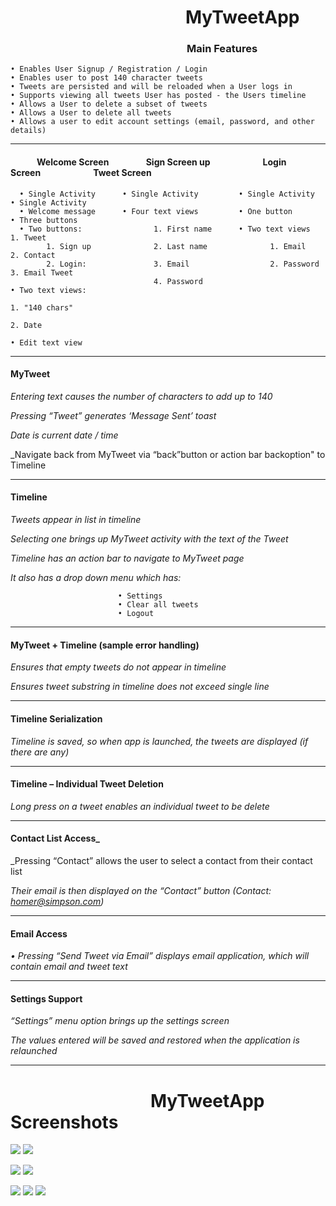 # &emsp;&emsp;&emsp;&emsp;&emsp;&emsp;&emsp;&emsp;&emsp;&emsp;MyTweetApp

### &emsp;&emsp;&emsp;&emsp;&emsp;&emsp;&emsp;&emsp;&emsp;&emsp;&emsp;&emsp;&emsp;&nbsp;&emsp;&emsp;&emsp;&emsp;Main Features

    • Enables User Signup / Registration / Login
    • Enables user to post 140 character tweets
    • Tweets are persisted and will be reloaded when a User logs in
    • Supports viewing all tweets User has posted - the Users timeline
    • Allows a User to delete a subset of tweets
    • Allows a User to delete all tweets
    • Allows a user to edit account settings (email, password, and other details)
***
#### &emsp;&emsp;&emsp;Welcome Screen&emsp;&emsp;&emsp;&emsp;&nbsp;Sign Screen up&emsp;&emsp;&emsp;&emsp;&emsp;&emsp;Login Screen&emsp;&emsp;&emsp;&emsp;&emsp;&emsp;Tweet Screen

      • Single Activity      • Single Activity         • Single Activity      • Single Activity
      • Welcome message      • Four text views         • One button           • Three buttons
      • Two buttons:                1. First name      • Two text views              1. Tweet
            1. Sign up              2. Last name              1. Email               2. Contact
            2. Login:               3. Email                  2. Password            3. Email Tweet
                                    4. Password                                • Two text views:
                                                                                     1. "140 chars"
                                                                                     2. Date
                                                                               • Edit text view

  ***
#### MyTweet
_Entering text causes the number of characters to add up to 140_

_Pressing “Tweet” generates ‘Message Sent’ toast_

_Date is current date / time_

_Navigate back from MyTweet via “back”button or action bar backoption" to Timeline
***
#### Timeline
_Tweets appear in list in timeline_

_Selecting one brings up MyTweet activity with the text of the Tweet_

_Timeline has an action bar to navigate to MyTweet page_

_It also has a drop down menu which has:_

                            • Settings
                            • Clear all tweets
                            • Logout
***
#### MyTweet + Timeline (sample error handling)
_Ensures that empty tweets do not appear in timeline_

_Ensures tweet substring in timeline does not exceed single line_
***
#### Timeline Serialization
_Timeline is saved, so when app is launched, the tweets are displayed (if there are any)_
***
#### Timeline – Individual Tweet Deletion
_Long press on a tweet enables an individual tweet to be delete_
***
#### Contact List Access_
_Pressing “Contact” allows the user to select a contact from their contact list

_Their email is then displayed on the “Contact” button (Contact: homer@simpson.com)_
***
#### Email Access
_• Pressing “Send Tweet via Email” displays email application, which will contain email and tweet text_
***
#### Settings Support
_“Settings” menu option brings up the settings screen_

_The values entered will be saved and restored when the application is relaunched_
***
# &emsp;&emsp;&emsp;&emsp;&emsp;&emsp;&emsp;&emsp;MyTweetApp Screenshots

<img src="http://res.cloudinary.com/cloud101/image/upload/c_scale,h400,w_200/v1509763866/splash_jraolg.jpg"/> <img src="http://res.cloudinary.com/cloud101/image/upload/c_scale,h_400,w_200/v1507476493/login_es9uf9.png"/>

<img src="http://res.cloudinary.com/cloud101/image/upload/c_scale,h_400,w_200/v1507476493/signup_iexta6.png"/> <img src="http://res.cloudinary.com/cloud101/image/upload/c_scale,h_400,w_200/v1507476493/login_es9uf9.png"/>

<img src="http://res.cloudinary.com/cloud101/image/upload/c_scale,h_400,w_200/v1509763866/timeline_hc9wef.png"/> <img src="http://res.cloudinary.com/cloud101/image/upload/c_scale,h_400,w_200/v1509763866/tweet_zaghvn.png"/> <img src="http://res.cloudinary.com/cloud101/image/upload/c_scale,h_400,w_200/v1509763866/settings_swdvh5.png"/>

